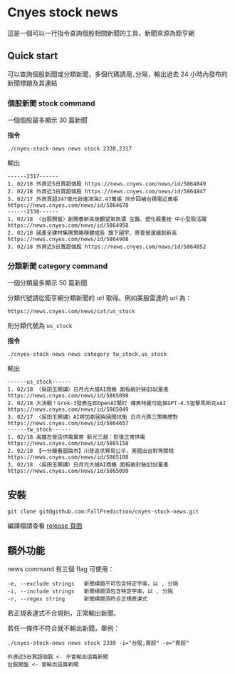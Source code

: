 # Cnyes stock news
這是一個可以一行指令查詢個股相關新聞的工具，新聞來源為鉅亨網

## Quick start
可以查詢個股新聞或分類新聞，多個代碼請用`,`分隔，輸出過去 24 小時內發布的新聞標題及其連結
### 個股新聞 stock command
一個個股最多顯示 30 篇新聞

**指令**
```
./cnyes-stock-news news stock 2330,2317
```
輸出
```
------2317------
1. 02/18 外資近5日買超個股 https://news.cnyes.com/news/id/5864849
2. 02/18 外資近3日買超個股 https://news.cnyes.com/news/id/5864847
3. 02/17 外資買超247億元敲進鴻海2.47萬張 同步回補台積電近萬張 https://news.cnyes.com/news/id/5864678
------2330------
1. 02/18 〈台股開盤〉創開春新高後觀望氣氛濃 生醫、塑化股重挫 中小型股活躍 https://news.cnyes.com/news/id/5864958        
2. 02/18 國產全建材集團策略穩健成長 旗下國宇、惠普營運續創新高 https://news.cnyes.com/news/id/5864908
3. 02/18 外資近5日賣超個股 https://news.cnyes.com/news/id/5864852
```

### 分類新聞 category command
一個分類最多顯示 50 篇新聞

分類代號請從鉅亨網分類新聞的 url 取得。例如美股雷達的 url 為：
```
https://news.cnyes.com/news/cat/us_stock
```
則分類代號為 `us_stock`

**指令**
```
./cnyes-stock-news news category tw_stock,us_stock
```
輸出
```
------us_stock------
1. 02/18 〈吳田玉開講〉日月光大搶AI商機 面板級封裝Q3試量產 https://news.cnyes.com/news/id/5865099
2. 02/18 大決戰！Grok-3發表在即OpenAI緊盯 傳奧特曼可能推GPT-4.5狙擊馬斯克xAI https://news.cnyes.com/news/id/5865049     
3. 02/17 〈吳田玉開講〉AI將加劇國與國間抗衡 日月光靠三策略應對 https://news.cnyes.com/news/id/5864657
------tw_stock------
1. 02/18 高雄左營店供電異常 新光三越：恢復正常供電 https://news.cnyes.com/news/id/5865158
2. 02/18 【一分鐘看圖論市】川普追求貿易公平，美國出台對等關稅 https://news.cnyes.com/news/id/5865108
3. 02/18 〈吳田玉開講〉日月光大搶AI商機 面板級封裝Q3試量產 https://news.cnyes.com/news/id/5865099
```

## 安裝
```
git clone git@github.com:FallPrediction/cnyes-stock-news.git
```
編譯檔請查看 [release 頁面](https://github.com/FallPrediction/cnyes-stock-news/releases)

## 額外功能
news command 有三個 flag 可使用：
```
-e, --exclude strings   新聞標題不可包含特定字串，以 , 分隔
-i, --include strings   新聞標題須包含特定字串，以 , 分隔
-r, --regex string      新聞標題須符合正規表達式
```
若正規表達式不合規則，正常輸出新聞。

若任一條件不符合就不輸出新聞，舉例：
```
./cnyes-stock-news news stock 2330 -i="台股,賣超" -e="賣超"

外資近5日買超個股 <- 不會輸出這篇新聞
台股開盤 <- 會輸出這篇新聞
```
